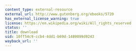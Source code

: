 ```yaml
---
content_type: external-resource
external_url: http://www.gutenberg.org/ebooks/5720
has_external_license_warning: true
license: https://en.wikipedia.org/wiki/All_rights_reserved
status: ''
title: download
uid: 10ff54c9-ccb4-4dd1-b69d-1489099d9243
wayback_url: ''
---
```

